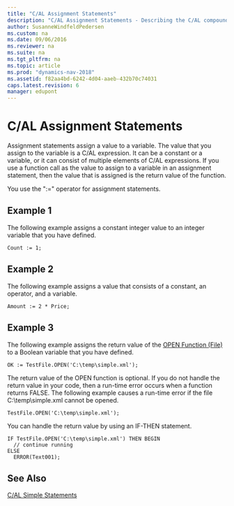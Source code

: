 ```yaml
---
title: "C/AL Assignment Statements"
description: "C/AL Assignment Statements - Describing the C/AL compound statements."
author: SusanneWindfeldPedersen
ms.custom: na
ms.date: 09/06/2016
ms.reviewer: na
ms.suite: na
ms.tgt_pltfrm: na
ms.topic: article
ms.prod: "dynamics-nav-2018"
ms.assetid: f82aa4bd-6242-4d04-aaeb-432b70c74031
caps.latest.revision: 6
manager: edupont
---
```

# C/AL Assignment Statements
Assignment statements assign a value to a variable. The value that you assign to the variable is a C/AL expression. It can be a constant or a variable, or it can consist of multiple elements of C/AL expressions. If you use a function call as the value to assign to a variable in an assignment statement, then the value that is assigned is the return value of the function.  

 You use the ":=" operator for assignment statements.  

## Example 1 
 The following example assigns a constant integer value to an integer variable that you have defined.  

```  
Count := 1;  
```  

## Example 2 
 The following example assigns a value that consists of a constant, an operator, and a variable.  

```  
Amount := 2 * Price;  
```  

## Example 3 
 The following example assigns the return value of the [OPEN Function \(File\)](OPEN-Function--File-.md) to a Boolean variable that you have defined.  

```  
OK := TestFile.OPEN('C:\temp\simple.xml');  
```  

 The return value of the OPEN function is optional. If you do not handle the return value in your code, then a run-time error occurs when a function returns FALSE. The following example causes a run-time error if the file C:\temp\simple.xml cannot be opened.  

```  
TestFile.OPEN('C:\temp\simple.xml');  
```  

 You can handle the return value by using an IF-THEN statement.  

```  
IF TestFile.OPEN('C:\temp\simple.xml') THEN BEGIN  
  // continue running  
ELSE  
  ERROR(Text001);  
```  

## See Also  
 [C/AL Simple Statements](C-AL-Simple-Statements.md)
